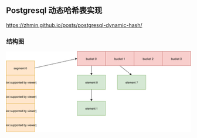 
## Postgresql 动态哈希表实现

https://zhmin.github.io/posts/postgresql-dynamic-hash/

### 结构图

![](d0010.svg)
